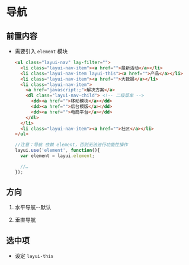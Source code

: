 # 导航

## 前置内容

+ 需要引入 `element` 模块

  ```html
  <ul class="layui-nav" lay-filter="">
    <li class="layui-nav-item"><a href="">最新活动</a></li>
    <li class="layui-nav-item layui-this"><a href="">产品</a></li>
    <li class="layui-nav-item"><a href="">大数据</a></li>
    <li class="layui-nav-item">
      <a href="javascript:;">解决方案</a>
      <dl class="layui-nav-child"> <!-- 二级菜单 -->
        <dd><a href="">移动模块</a></dd>
        <dd><a href="">后台模版</a></dd>
        <dd><a href="">电商平台</a></dd>
      </dl>
    </li>
    <li class="layui-nav-item"><a href="">社区</a></li>
  </ul>
  ```

  ```js
  //注意：导航 依赖 element，否则无法进行功能性操作
  layui.use('element', function(){
    var element = layui.element;

    //…
  });
  ```

## 方向

1. 水平导航--默认

2. 垂直导航

## 选中项

+ 设定 `layui-this`
